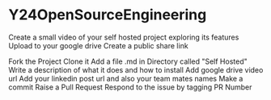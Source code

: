 # Y24OpenSourceEngineering
Create a small video of your self hosted project exploring its features
Upload to your google drive
Create a public share link

Fork the Project
Clone it
Add a file .md in Directory called "Self Hosted"
Write a description of what it does and how to install
Add google drive video url
Add your linkedin post url and also your team mates names
Make a commit
Raise a Pull Request
Respond to the issue by tagging PR Number
